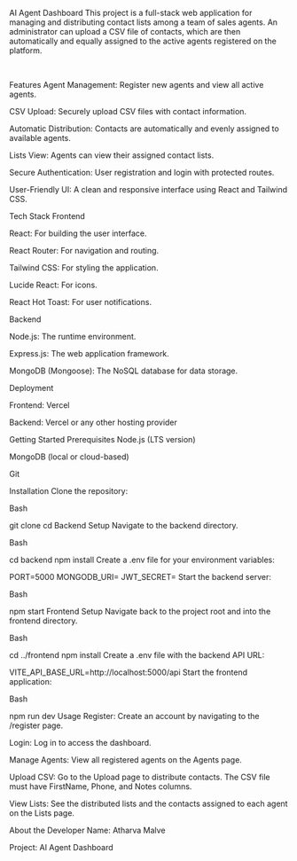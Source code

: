 AI Agent Dashboard
This project is a full-stack web application for managing and distributing contact lists among a team of sales agents. An administrator can upload a CSV file of contacts, which are then automatically and equally assigned to the active agents registered on the platform.

<br>

Features
Agent Management: Register new agents and view all active agents.

CSV Upload: Securely upload CSV files with contact information.

Automatic Distribution: Contacts are automatically and evenly assigned to available agents.

Lists View: Agents can view their assigned contact lists.

Secure Authentication: User registration and login with protected routes.

User-Friendly UI: A clean and responsive interface using React and Tailwind CSS.

Tech Stack
Frontend

React: For building the user interface.

React Router: For navigation and routing.

Tailwind CSS: For styling the application.

Lucide React: For icons.

React Hot Toast: For user notifications.

Backend

Node.js: The runtime environment.

Express.js: The web application framework.

MongoDB (Mongoose): The NoSQL database for data storage.

Deployment

Frontend: Vercel

Backend: Vercel or any other hosting provider

Getting Started
Prerequisites
Node.js (LTS version)

MongoDB (local or cloud-based)

Git

Installation
Clone the repository:

Bash

git clone <your-repository-url>
cd <your-project-folder>
Backend Setup
Navigate to the backend directory.

Bash

cd backend
npm install
Create a .env file for your environment variables:

PORT=5000
MONGODB_URI=<your-mongodb-connection-string>
JWT_SECRET=<a-strong-secret-key>
Start the backend server:

Bash

npm start
Frontend Setup
Navigate back to the project root and into the frontend directory.

Bash

cd ../frontend
npm install
Create a .env file with the backend API URL:

VITE_API_BASE_URL=http://localhost:5000/api
Start the frontend application:

Bash

npm run dev
Usage
Register: Create an account by navigating to the /register page.

Login: Log in to access the dashboard.

Manage Agents: View all registered agents on the Agents page.

Upload CSV: Go to the Upload page to distribute contacts. The CSV file must have FirstName, Phone, and Notes columns.

View Lists: See the distributed lists and the contacts assigned to each agent on the Lists page.

About the Developer
Name: Atharva Malve

Project: AI Agent Dashboard